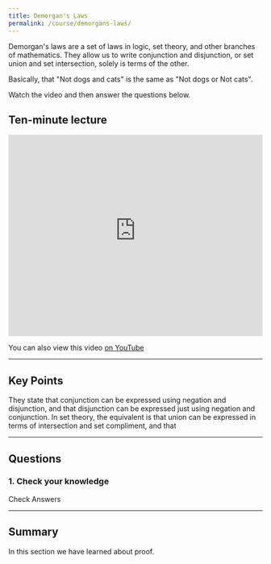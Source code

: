 ```yaml
---
title: Demorgan's Laws
permalink: /course/demorgans-laws/
---
```


Demorgan's laws are a set of laws in logic, set theory, and other branches of mathematics. They allow us to write conjunction and disjunction, or set union and set intersection, solely is terms of the other.

Basically, that "Not dogs and cats" is the same as "Not dogs or Not cats".

Watch the video and then answer the questions below.

## Ten-minute lecture

<iframe width="100%" height="400px" src="https://www.youtube-nocookie.com/embed/X_f8upZKcKc" frameborder="0" allow="accelerometer; autoplay; encrypted-media; gyroscope; picture-in-picture" allowfullscreen></iframe>

You can also view this video [on YouTube](https://youtu.be/X_f8upZKcKc)

---

## Key Points

 They state that conjunction can be expressed using negation and disjunction, and that disjunction can be expressed just using negation and conjunction. In set theory, the equivalent is that union can be expressed in terms of intersection and set compliment, and that  


---

## Questions

### 1. Check your knowledge

<script src="/assets/check.js"></script>
<a class="btn btn-primary" type="submit" onClick="checkAnswers('q4')">Check Answers</a>

---

## Summary

In this section we have learned about proof.
